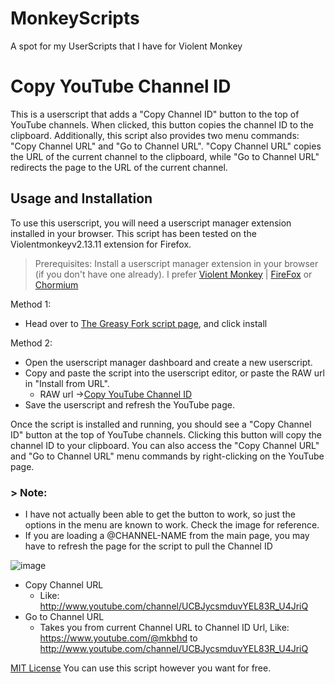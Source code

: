 # MonkeyScripts
A spot for my UserScripts that I have for Violent Monkey

# Copy YouTube Channel ID

This is a userscript that adds a "Copy Channel ID" button to the top of YouTube channels. When clicked, this button copies the channel ID to the clipboard. Additionally, this script also provides two menu commands: "Copy Channel URL" and "Go to Channel URL". "Copy Channel URL" copies the URL of the current channel to the clipboard, while "Go to Channel URL" redirects the page to the URL of the current channel.

## Usage and Installation

To use this userscript, you will need a userscript manager extension installed in your browser. This script has been tested on the Violentmonkeyv2.13.11 extension for Firefox.

> Prerequisites: Install a userscript manager extension in your browser (if you don't have one already). I prefer [Violent Monkey](https://violentmonkey.github.io/) | [FireFox](https://addons.mozilla.org/en-US/firefox/addon/violentmonkey/) or [Chormium](https://chrome.google.com/webstore/detail/violentmonkey/jinjaccalgkegednnccohejagnlnfdag)

Method 1:
* Head over to [The Greasy Fork script page](https://greasyfork.org/en/scripts/460715-copy-youtube-channel-id), and click install

Method 2:
* Open the userscript manager dashboard and create a new userscript.
* Copy and paste the script into the userscript editor, or paste the RAW url in "Install from URL". 
   - RAW url ->[Copy YouTube Channel ID](https://raw.githubusercontent.com/Vandekieft/MonkeyScripts/main/CopyYouTubeChannelID.txt)
* Save the userscript and refresh the YouTube page.

Once the script is installed and running, you should see a "Copy Channel ID" button at the top of YouTube channels. Clicking this button will copy the channel ID to your clipboard. You can also access the "Copy Channel URL" and "Go to Channel URL" menu commands by right-clicking on the YouTube page.

### > Note:  
* I have not actually been able to get the button to work, so just the options in the menu are known to work. Check the image for reference. 
* If you are loading a @CHANNEL-NAME from the main page, you may have to refresh the page for the script to pull the Channel ID

![image](https://user-images.githubusercontent.com/834985/221347981-7e9299ce-bef0-403b-b780-23b5759fed82.png)

* Copy Channel URL 
  - Like: http://www.youtube.com/channel/UCBJycsmduvYEL83R_U4JriQ
* Go to Channel URL
  - Takes you from current Channel URL to Channel ID Url, Like: https://www.youtube.com/@mkbhd to http://www.youtube.com/channel/UCBJycsmduvYEL83R_U4JriQ


[MIT License](https://opensource.org/license/mit/)  You can use this script however you want for free.
